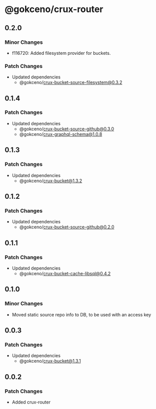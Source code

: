 # @gokceno/crux-router

## 0.2.0

### Minor Changes

- f116720: Added filesystem provider for buckets.

### Patch Changes

- Updated dependencies
  - @gokceno/crux-bucket-source-filesystem@0.3.2

## 0.1.4

### Patch Changes

- Updated dependencies
  - @gokceno/crux-bucket-source-github@0.3.0
  - @gokceno/crux-graphql-schema@1.0.8

## 0.1.3

### Patch Changes

- Updated dependencies
  - @gokceno/crux-bucket@1.3.2

## 0.1.2

### Patch Changes

- Updated dependencies
  - @gokceno/crux-bucket-source-github@0.2.0

## 0.1.1

### Patch Changes

- Updated dependencies
  - @gokceno/crux-bucket-cache-libsql@0.4.2

## 0.1.0

### Minor Changes

- Moved static source repo info to DB, to be used with an access key

## 0.0.3

### Patch Changes

- Updated dependencies
  - @gokceno/crux-bucket@1.3.1

## 0.0.2

### Patch Changes

- Added crux-router
